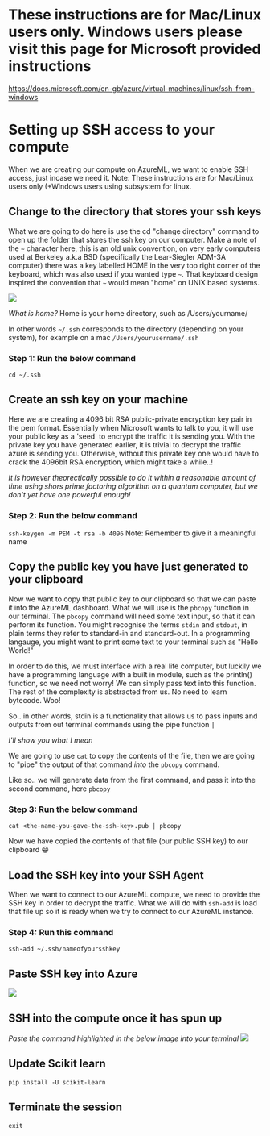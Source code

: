 # These instructions are for Mac/Linux users only. Windows users please visit this page for Microsoft provided instructions


https://docs.microsoft.com/en-gb/azure/virtual-machines/linux/ssh-from-windows

# Setting up SSH access to your compute

When we are creating our compute on AzureML, we want to enable SSH access, just incase we need it.
Note: These instructions are for Mac/Linux users only (+Windows users using subsystem for linux.

## Change to the directory that stores your ssh keys

What we are going to do here is use the cd "change directory" command to open up the folder that stores the ssh key on our computer.
Make a note of the `~` character here, this is an old unix convention, on very early computers used at Berkeley a.k.a BSD (specifically the Lear-Siegler ADM-3A computer) there was a key labelled HOME in the very top right corner of the keyboard, which was also used if you wanted type `~`. That keyboard design inspired the convention that `~` would mean "home" on UNIX based systems. 

![](https://rollmops.files.wordpress.com/2006/04/Lear_Siegler-ADM3A_1805.jpg)

_What is home?_
Home is your home directory, such as /Users/yourname/

In other words `~/.ssh` corresponds to the directory (depending on your system), for example on a mac `/Users/yourusername/.ssh`


### Step 1: Run the below command
`cd ~/.ssh`

## Create an ssh key on your machine

Here we are creating a 4096 bit RSA public-private encryption key pair in the pem format.
Essentially when Microsoft wants to talk to you, it will use your public key as a 'seed' to encrypt the traffic it is sending you. With the private key you have generated earlier, it is trivial to decrypt the traffic azure is sending you. Otherwise, without this private key one would have to crack the 4096bit RSA encryption, which might take a while..!

_It is however theorectically possible to do it within a reasonable amount of time using shors prime factoring algorithm on a quantum computer, but we don't yet have one powerful enough!_

### Step 2: Run the below command

`ssh-keygen -m PEM -t rsa -b 4096` Note: Remember to give it a meaningful name

## Copy the public key you have just generated to your clipboard


Now we want to copy that public key to our clipboard so that we can paste it into the AzureML dashboard.
What we will use is the `pbcopy` function in our terminal.
The `pbcopy` command will need some text input, so that it can perform its function.
You might recognise the terms `stdin` and `stdout`, in plain terms they refer to standard-in and standard-out.
In a programming langauge, you might want to print some text to your terminal such as "Hello World!"

In order to do this, we must interface with a real life computer, but luckily we have a programming language with a built in module, such as the println() function, so we need not worry! We can simply pass text into this function. The rest of the complexity is abstracted from us. No need to learn bytecode. Woo!

So.. in other words, stdin is a functionality that allows us to pass inputs and outputs from out terminal commands using the pipe function `|`

_I'll show you what I mean_

We are going to use `cat` to copy the contents of the file, then we are going to "pipe" the output of that command _into_ the `pbcopy` command.

Like so.. we will generate data from the first command, and pass it into the second command, here `pbcopy`

### Step 3: Run the below command
`cat <the-name-you-gave-the-ssh-key>.pub | pbcopy`

Now we have copied the contents of that file (our public SSH key) to our clipboard :grin:

## Load the SSH key into your SSH Agent

When we want to connect to our AzureML compute, we need to provide the SSH key in order to decrypt the traffic. What we will do with `ssh-add` is load that file up so it is ready when we try to connect to our AzureML instance.

### Step 4: Run this command

`ssh-add ~/.ssh/nameofyoursshkey`

## Paste SSH key into Azure

![](https://i.ibb.co/zSHsTx0/Screen-Shot-2020-04-08-at-7-22-35-pm.png)

## SSH into the compute once it has spun up

_Paste the command highlighted in the below image into your terminal_
![](https://i.ibb.co/27XjHkK/Screen-Shot-2020-04-08-at-7-21-50-pm.png)

## Update Scikit learn

`pip install -U scikit-learn`

## Terminate the session

`exit`


